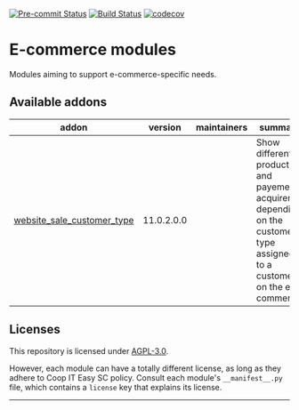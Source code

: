 
<!-- /!\ Non OCA Context : Set here the badge of your runbot / runboat instance. -->
[![Pre-commit Status](https://github.com/coopiteasy/cie-e-commerce/actions/workflows/pre-commit.yml/badge.svg?branch=11.0)](https://github.com/coopiteasy/cie-e-commerce/actions/workflows/pre-commit.yml?query=branch%3A11.0)
[![Build Status](https://github.com/coopiteasy/cie-e-commerce/actions/workflows/test.yml/badge.svg?branch=11.0)](https://github.com/coopiteasy/cie-e-commerce/actions/workflows/test.yml?query=branch%3A11.0)
[![codecov](https://codecov.io/gh/coopiteasy/cie-e-commerce/branch/11.0/graph/badge.svg)](https://codecov.io/gh/coopiteasy/cie-e-commerce)
<!-- /!\ Non OCA Context : Set here the badge of your translation instance. -->

<!-- /!\ do not modify above this line -->

# E-commerce modules

Modules aiming to support e-commerce-specific needs.

<!-- /!\ do not modify below this line -->

<!-- prettier-ignore-start -->

[//]: # (addons)

Available addons
----------------
addon | version | maintainers | summary
--- | --- | --- | ---
[website_sale_customer_type](website_sale_customer_type/) | 11.0.2.0.0 |  | Show different product and payement acquirer depending on the customer type assigned to a customer on the e-commerce.

[//]: # (end addons)

<!-- prettier-ignore-end -->

## Licenses

This repository is licensed under [AGPL-3.0](LICENSE).

However, each module can have a totally different license, as long as they adhere to Coop IT Easy SC
policy. Consult each module's `__manifest__.py` file, which contains a `license` key
that explains its license.

----
<!-- /!\ Non OCA Context : Set here the full description of your organization. -->
